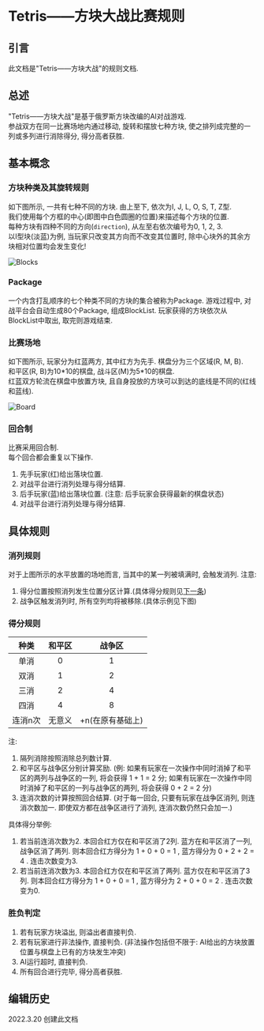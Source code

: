 # Tetris——方块大战比赛规则

## 引言

此文档是"Tetris——方块大战"的规则文档.

## 总述

"Tetris——方块大战"是基于俄罗斯方块改编的AI对战游戏.  
参战双方在同一比赛场地内通过移动, 旋转和摆放七种方块, 使之排列成完整的一列或多列进行消除得分, 得分高者获胜.

## 基本概念

### 方块种类及其旋转规则

如下图所示, 一共有七种不同的方块. 由上至下, 依次为I, J, L, O, S, T, Z型.  
我们使用每个方框的中心(即图中白色圆圈的位置)来描述每个方块的位置.  
每种方块有四种不同的方向(`direction`), 从左至右依次编号为0, 1, 2, 3.  
以I型块(淡蓝)为例, 当玩家只改变其方向而不改变其位置时, 除中心块外的其余方块相对位置均会发生变化!  

![Blocks](https://github.com/pkulab409/pkudsa.tetris/blob/master/document/pictures/blocks.png)

### Package

一个内含打乱顺序的七个种类不同的方块的集合被称为Package. 游戏过程中, 对战平台会自动生成80个Package, 组成BlockList. 玩家获得的方块依次从BlockList中取出, 取完则游戏结束.

### 比赛场地

如下图所示, 玩家分为红蓝两方, 其中红方为先手. 棋盘分为三个区域(R, M, B).  
和平区(R, B)为10\*10的棋盘, 战斗区(M)为5\*10的棋盘.  
红蓝双方轮流在棋盘中放置方块, 且自身投放的方块可以到达的底线是不同的(红线和蓝线).  

![Board](https://github.com/pkulab409/pkudsa.tetris/blob/master/document/pictures/board.png)

### 回合制

比赛采用回合制.  
每个回合都会重复以下操作.

   1. 先手玩家(红)给出落块位置.
   2. 对战平台进行消列处理与得分结算.
   3. 后手玩家(蓝)给出落块位置. (注意: 后手玩家会获得最新的棋盘状态)
   4. 对战平台进行消列处理与得分结算.

## 具体规则

### 消列规则

对于上图所示的水平放置的场地而言, 当其中的某一列被填满时, 会触发消列.
注意:

   1. 得分位置按照消列发生位置分区计算.(具体得分规则见[下一条](#得分规则))
   2. 战争区触发消列时, 所有空列均将被移除.(具体示例见下图)

### 得分规则

种类|和平区|战争区
:-:|:-:|:-:
单消|0|1
双消|1|2
三消|2|4
四消|4|8
连消n次|无意义|+n(在原有基础上)

注:

   1. 隔列消除按照消除总列数计算.
   2. 和平区与战争区分别计算奖励. (例: 如果有玩家在一次操作中同时消掉了和平区的两列与战争区的一列, 将会获得 1 + 1 = 2 分; 如果有玩家在一次操作中同时消掉了和平区的一列与战争区的两列, 将会获得 0 + 2 = 2 分)
   3. 连消次数的计算按照回合结算. (对于每一回合, 只要有玩家在战争区消列, 则连消次数加一. 即使双方都在战争区进行了消列, 连消次数仍然只会加一.)

具体得分举例:

   1. 若当前连消次数为2. 本回合红方仅在和平区消了2列. 蓝方在和平区消了一列, 战争区消了两列. 则本回合红方得分为 1 + 0 + 0 = 1 , 蓝方得分为 0 + 2 + 2 = 4 . 连击次数变为3.
   2. 若当前连消次数为3. 本回合红方仅在和平区消了两列. 蓝方仅在和平区消了3列. 则本回合红方得分为 1 + 0 + 0 = 1 , 蓝方得分为 2 + 0 + 0 = 2 . 连击次数变为0.

### 胜负判定

   1. 若有玩家方块溢出, 则溢出者直接判负.
   2. 若有玩家进行非法操作, 直接判负. (非法操作包括但不限于: AI给出的方块放置位置与棋盘上已有的方块发生冲突)
   3. AI运行超时, 直接判负.
   4. 所有回合进行完毕, 得分高者获胜.

## 编辑历史

2022.3.20 创建此文档

